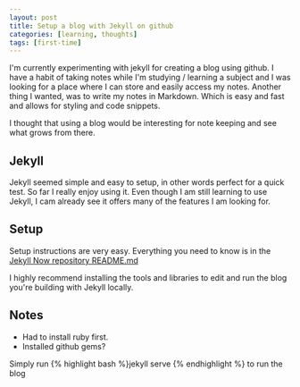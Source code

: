 ```yaml
---
layout: post
title: Setup a blog with Jekyll on github
categories: [learning, thoughts]
tags: [first-time]
---
```


I'm currently experimenting with jekyll for creating a blog using github. 
I have a habit of taking notes while I'm studying / learning a subject and I was looking for a place where I can store and easily access my notes.
Another thing I wanted, was to write my notes in Markdown. Which is easy and fast and allows for styling and code snippets. 

I thought that using a blog would be interesting for note keeping and see what grows from there.

## Jekyll

Jekyll seemed simple and easy to setup, in other words perfect for a quick test. So far I really enjoy using it.
Even though I am still learning to use Jekyll, I cam already see it offers many of the features I am looking for.

## Setup

Setup instructions are very easy. Everything you need to know is in the [Jekyll Now repository README.md](https://github.com/barryclark/jekyll-now)

I highly recommend installing the tools and libraries to edit and run the blog you're building with Jekyll locally.

## Notes
* Had to install ruby first.
* Installed github gems?

Simply run {% highlight bash %}jekyll serve 
{% endhighlight %} to run the blog
